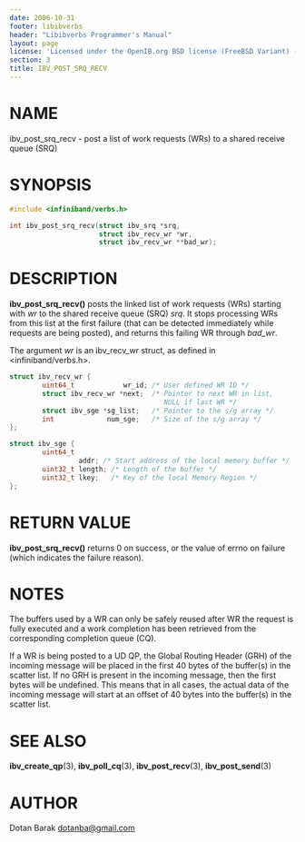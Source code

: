 ```yaml
---
date: 2006-10-31
footer: libibverbs
header: "Libibverbs Programmer's Manual"
layout: page
license: 'Licensed under the OpenIB.org BSD license (FreeBSD Variant) - See COPYING.md'
section: 3
title: IBV_POST_SRQ_RECV
---
```


# NAME

ibv_post_srq_recv - post a list of work requests (WRs) to a shared receive
queue (SRQ)

# SYNOPSIS

```c
#include <infiniband/verbs.h>

int ibv_post_srq_recv(struct ibv_srq *srq,
                      struct ibv_recv_wr *wr,
                      struct ibv_recv_wr **bad_wr);
```

# DESCRIPTION

**ibv_post_srq_recv()** posts the linked list of work requests (WRs) starting
with *wr* to the shared receive queue (SRQ) *srq*. It stops processing WRs
from this list at the first failure (that can be detected immediately while
requests are being posted), and returns this failing WR through *bad_wr*.

The argument *wr* is an ibv_recv_wr struct, as defined in
<infiniband/verbs.h>.


```c
struct ibv_recv_wr {
        uint64_t            wr_id; /* User defined WR ID */
        struct ibv_recv_wr *next;  /* Pointer to next WR in list,
                                      NULL if last WR */
        struct ibv_sge *sg_list;   /* Pointer to the s/g array */
        int             num_sge;   /* Size of the s/g array */
};

struct ibv_sge {
        uint64_t
                 addr; /* Start address of the local memory buffer */
        uint32_t length; /* Length of the buffer */
        uint32_t lkey;   /* Key of the local Memory Region */
};
```


# RETURN VALUE

**ibv_post_srq_recv()** returns 0 on success, or the value of errno on failure
(which indicates the failure reason).

# NOTES

The buffers used by a WR can only be safely reused after WR the request is
fully executed and a work completion has been retrieved from the corresponding
completion queue (CQ).

If a WR is being posted to a UD QP, the Global Routing Header (GRH) of the
incoming message will be placed in the first 40 bytes of the buffer(s) in the
scatter list.  If no GRH is present in the incoming message, then the first
bytes will be undefined.  This means that in all cases, the actual data of the
incoming message will start at an offset of 40 bytes into the buffer(s) in the
scatter list.

# SEE ALSO

**ibv_create_qp**(3),
**ibv_poll_cq**(3),
**ibv_post_recv**(3),
**ibv_post_send**(3)

# AUTHOR

Dotan Barak <dotanba@gmail.com>
